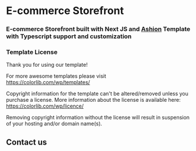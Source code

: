 # E-commerce Storefront
### E-commerce Storefront built with Next JS and [Ashion](https://themewagon.com/themes/free-responsive-bootstrap-4-html5-ecommerce-website-template-ashion/) Template with Typescript support and customization

### Template License

Thank you for using our template!

For more awesome templates please visit https://colorlib.com/wp/templates/

Copyright information for the template can't be altered/removed unless you purchase a license.
More information about the license is available here: https://colorlib.com/wp/licence/

Removing copyright information without the license will result in suspension of your hosting and/or domain name(s).


## Contact us

<!-- some edits -->
